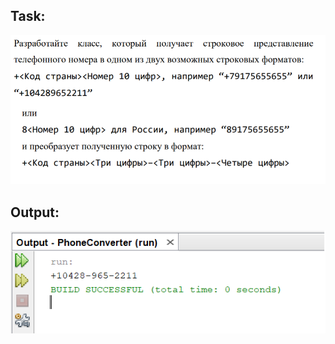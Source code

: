 Task:
---
![](https://github.com/Riernish/JavaPractiseTasks/blob/main/week3/PhoneConverter/task.png "task")

Output:
---
![](https://github.com/Riernish/JavaPractiseTasks/blob/main/week3/PhoneConverter/result.png "output example")
